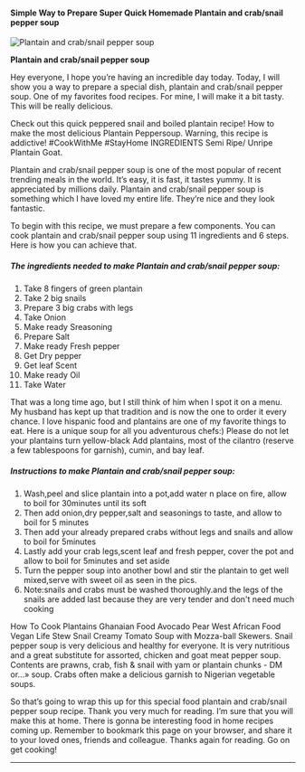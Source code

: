             

#### Simple Way to Prepare Super Quick Homemade Plantain and crab/snail pepper soup

![Plantain and crab/snail pepper soup](https://img-global.cpcdn.com/recipes/a60b81859037dad2/751x532cq70/plantain-and-crabsnail-pepper-soup-recipe-main-photo.jpg)

**Plantain and crab/snail pepper soup**

Hey everyone, I hope you’re having an incredible day today. Today, I will show you a way to prepare a special dish, plantain and crab/snail pepper soup. One of my favorites food recipes. For mine, I will make it a bit tasty. This will be really delicious.

Check out this quick peppered snail and boiled plantain recipe! How to make the most delicious Plantain Peppersoup. Warning, this recipe is addictive! #CookWithMe #StayHome INGREDIENTS Semi Ripe/ Unripe Plantain Goat.

Plantain and crab/snail pepper soup is one of the most popular of recent trending meals in the world. It’s easy, it is fast, it tastes yummy. It is appreciated by millions daily. Plantain and crab/snail pepper soup is something which I have loved my entire life. They’re nice and they look fantastic.

To begin with this recipe, we must prepare a few components. You can cook plantain and crab/snail pepper soup using 11 ingredients and 6 steps. Here is how you can achieve that.

##### The ingredients needed to make Plantain and crab/snail pepper soup:

1.  Take 8 fingers of green plantain
2.  Take 2 big snails
3.  Prepare 3 big crabs with legs
4.  Take Onion
5.  Make ready Sreasoning
6.  Prepare Salt
7.  Make ready Fresh pepper
8.  Get Dry pepper
9.  Get leaf Scent
10.  Make ready Oil
11.  Take Water

That was a long time ago, but I still think of him when I spot it on a menu. My husband has kept up that tradition and is now the one to order it every chance. I love hispanic food and plantains are one of my favorite things to eat. Here is a unique soup for all you adventurous chefs:) Please do not let your plantains turn yellow-black Add plantains, most of the cilantro (reserve a few tablespoons for garnish), cumin, and bay leaf.

##### Instructions to make Plantain and crab/snail pepper soup:

1.  Wash,peel and slice plantain into a pot,add water n place on fire, allow to boil for 30minutes until its soft
2.  Then add onion,dry pepper,salt and seasonings to taste, and allow to boil for 5 minutes
3.  Then add your already prepared crabs without legs and snails and allow to boil for 5minutes
4.  Lastly add your crab legs,scent leaf and fresh pepper, cover the pot and allow to boil for 5minutes and set aside
5.  Turn the pepper soup into another bowl and stir the plantain to get well mixed,serve with sweet oil as seen in the pics.
6.  Note:snails and crabs must be washed thoroughly.and the legs of the snails are added last because they are very tender and don't need much cooking

How To Cook Plantains Ghanaian Food Avocado Pear West African Food Vegan Life Stew Snail Creamy Tomato Soup with Mozza-ball Skewers. Snail pepper soup is very delicious and healthy for everyone. It is very nutritious and a great substitute for assorted, chicken and goat meat pepper soup. Contents are prawns, crab, fish & snail with yam or plantain chunks - DM or…» soup. Crabs often make a delicious garnish to Nigerian vegetable soups.

So that’s going to wrap this up for this special food plantain and crab/snail pepper soup recipe. Thank you very much for reading. I’m sure that you will make this at home. There is gonna be interesting food in home recipes coming up. Remember to bookmark this page on your browser, and share it to your loved ones, friends and colleague. Thanks again for reading. Go on get cooking!

* * *